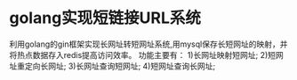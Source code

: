 # golang实现短链接URL系统
利用golang的gin框架实现长网址转短网址系统,用mysql保存长短网址的映射，并将热点数据存入redis提高访问效率。
功能主要有：
1)长网址映射短网址;
2)短网址重定向长网址;
3)长网址查询短网址;
4)短网址查询长网址;
